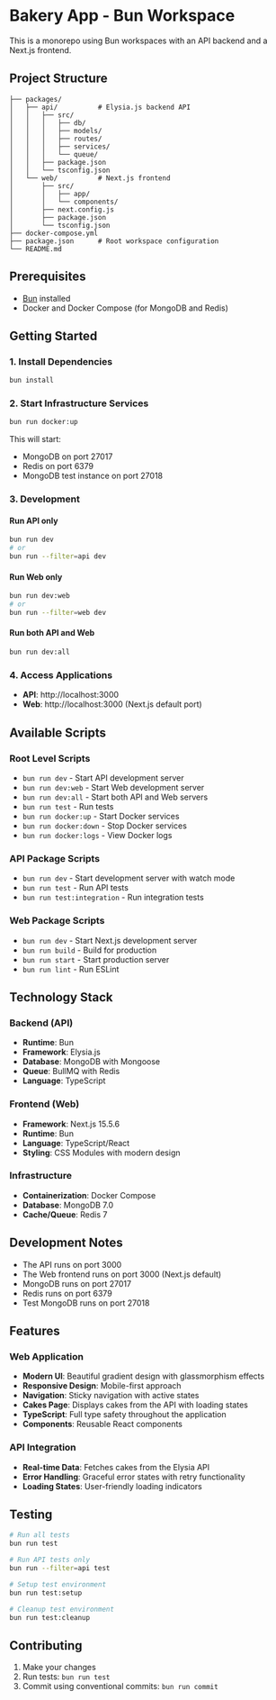 # Bakery App - Bun Workspace

This is a monorepo using Bun workspaces with an API backend and a Next.js frontend.

## Project Structure

```
├── packages/
│   ├── api/          # Elysia.js backend API
│   │   ├── src/
│   │   │   ├── db/
│   │   │   ├── models/
│   │   │   ├── routes/
│   │   │   ├── services/
│   │   │   └── queue/
│   │   ├── package.json
│   │   └── tsconfig.json
│   └── web/          # Next.js frontend
│       ├── src/
│       │   ├── app/
│       │   └── components/
│       ├── next.config.js
│       ├── package.json
│       └── tsconfig.json
├── docker-compose.yml
├── package.json      # Root workspace configuration
└── README.md
```

## Prerequisites

- [Bun](https://bun.sh/) installed
- Docker and Docker Compose (for MongoDB and Redis)

## Getting Started

### 1. Install Dependencies

```bash
bun install
```

### 2. Start Infrastructure Services

```bash
bun run docker:up
```

This will start:

- MongoDB on port 27017
- Redis on port 6379
- MongoDB test instance on port 27018

### 3. Development

#### Run API only

```bash
bun run dev
# or
bun run --filter=api dev
```

#### Run Web only

```bash
bun run dev:web
# or
bun run --filter=web dev
```

#### Run both API and Web

```bash
bun run dev:all
```

### 4. Access Applications

- **API**: http://localhost:3000
- **Web**: http://localhost:3000 (Next.js default port)

## Available Scripts

### Root Level Scripts

- `bun run dev` - Start API development server
- `bun run dev:web` - Start Web development server
- `bun run dev:all` - Start both API and Web servers
- `bun run test` - Run tests
- `bun run docker:up` - Start Docker services
- `bun run docker:down` - Stop Docker services
- `bun run docker:logs` - View Docker logs

### API Package Scripts

- `bun run dev` - Start development server with watch mode
- `bun run test` - Run API tests
- `bun run test:integration` - Run integration tests

### Web Package Scripts

- `bun run dev` - Start Next.js development server
- `bun run build` - Build for production
- `bun run start` - Start production server
- `bun run lint` - Run ESLint

## Technology Stack

### Backend (API)

- **Runtime**: Bun
- **Framework**: Elysia.js
- **Database**: MongoDB with Mongoose
- **Queue**: BullMQ with Redis
- **Language**: TypeScript

### Frontend (Web)

- **Framework**: Next.js 15.5.6
- **Runtime**: Bun
- **Language**: TypeScript/React
- **Styling**: CSS Modules with modern design

### Infrastructure

- **Containerization**: Docker Compose
- **Database**: MongoDB 7.0
- **Cache/Queue**: Redis 7

## Development Notes

- The API runs on port 3000
- The Web frontend runs on port 3000 (Next.js default)
- MongoDB runs on port 27017
- Redis runs on port 6379
- Test MongoDB runs on port 27018

## Features

### Web Application

- **Modern UI**: Beautiful gradient design with glassmorphism effects
- **Responsive Design**: Mobile-first approach
- **Navigation**: Sticky navigation with active states
- **Cakes Page**: Displays cakes from the API with loading states
- **TypeScript**: Full type safety throughout the application
- **Components**: Reusable React components

### API Integration

- **Real-time Data**: Fetches cakes from the Elysia API
- **Error Handling**: Graceful error states with retry functionality
- **Loading States**: User-friendly loading indicators

## Testing

```bash
# Run all tests
bun run test

# Run API tests only
bun run --filter=api test

# Setup test environment
bun run test:setup

# Cleanup test environment
bun run test:cleanup
```

## Contributing

1. Make your changes
2. Run tests: `bun run test`
3. Commit using conventional commits: `bun run commit`
